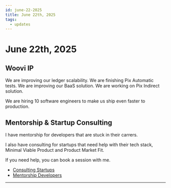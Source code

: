 ```yaml
---
id: june-22-2025
title: June 22th, 2025
tags:
  - updates
---
```


# June 22th, 2025

## Woovi IP

We are improving our ledger scalability.
We are finishing Pix Automatic tests.
We are improving our BaaS solution.
We are working on Pix Indirect solution.

We are hiring 10 software engineers to make us ship even faster to production.

## Mentorship & Startup Consulting

I have mentorship for developers that are stuck in their carrers.

I also have consulting for startups that need help with their tech stack, Minimal Viable Product and Product Market Fit.

If you need help, you can book a session with me.

- [Consulting Startups](../../../paid-consulting-startups.mdx)
- [Mentorship Developers](../../../paid-mentorship-developers.mdx)

---
